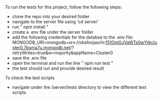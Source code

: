 To run the tests for this project, follow the following steps:

- clone the repo into your desired folder
- navigate to the server file using 'cd server'
- run " npm install "
- create a .env file under the server folder
- add the following credentials for the databse to the .env file: MONGODB_URI=mongodb+srv://okaforjaachi:f51OntGJVaWTs0wY@cluster0.7bsma7u.mongodb.net/?retryWrites=true&w=majority&appName=Cluster0
- save the .env file
- open the terminal and run the line " npm run test "
- the test should run and provide desired result

To check the test scripts

- navigate under the /server/tests directory to view the different test scripts
